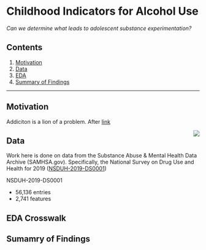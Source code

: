 # Childhood Indicators for Alcohol Use

*Can we determine what leads to adolescent substance experimentation?*

## Contents
 
1. [Motivation](#Motivation)
1. [Data](#Data)
1. [EDA](#EDA)
1. [Summary of Findings](#Summary)

-------

## <a name="Motivation">Motivation</a>

Addiciton is a lion of a problem. After [link](https://www.samhsa.gov/data/sites/default/files/WebFiles_TEDS_SR142_AgeatInit_07-10-14/TEDS-SR142-AgeatInit-2014.pdf)


<img align="right" src="https://www.samhsa.gov/data/sites/default/files/WebFiles_TEDS_SR142_AgeatInit_07-10-14/TEDS-SR142-AgeatInit-2014-fig3.jpg">


## <a name="Data">Data</a>

Work here is done on data from the Substance Abuse & Mental Health Data Archive (SAMHSA.gov). Specifically, the National Survey on Drug Use and Health for 2019 ([NSDUH-2019-DS0001](https://www.datafiles.samhsa.gov/study-dataset/national-survey-drug-use-and-health-2019-nsduh-2019-ds0001-nid19016))

NSDUH-2019-DS0001
* 56,136 entries
* 2,741 features




## <a name="EDA">EDA Crosswalk</a>



## <a name="Summary">Sumamry of Findings</a>

